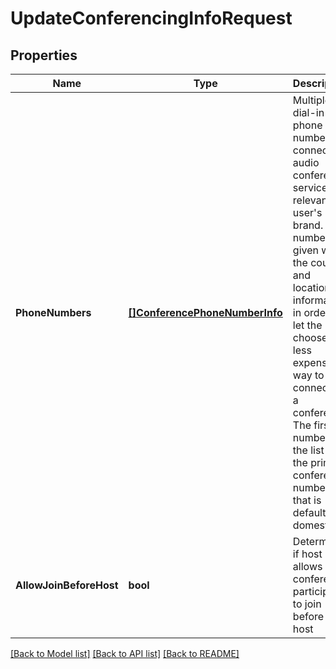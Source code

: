 # UpdateConferencingInfoRequest

## Properties

Name | Type | Description | Notes
------------ | ------------- | ------------- | -------------
**PhoneNumbers** | [**[]ConferencePhoneNumberInfo**](ConferencePhoneNumberInfo.md) | Multiple dial-in phone numbers to connect to audio conference service, relevant for user&#39;s brand. Each number is given with the country and location information, in order to let the user choose the less expensive way to connect to a conference. The first number in the list is the primary conference number, that is default and domestic | [optional] 
**AllowJoinBeforeHost** | **bool** | Determines if host user allows conference participants to join before the host | [optional] 

[[Back to Model list]](../README.md#documentation-for-models) [[Back to API list]](../README.md#documentation-for-api-endpoints) [[Back to README]](../README.md)


